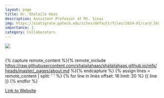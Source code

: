 ```yaml
---
layout: page
title: Dr. Shalaila Haas
description: Assistant Professor at Mt. Sinai
img: https://simtigrate.gatech.edu/sites/default/files/2024-01/card.ShalailaHaas.jpg
importance: 1
category: Collaborators
---
```


<div class="profile"> 
<img src="https://simtigrate.gatech.edu/sites/default/files/2024-01/card.ShalailaHaas.jpg" class="img-fluid z-depth-1 rounded"/>
</div>
<br>


{% capture remote_content %}{% remote_include https://raw.githubusercontent.com/shalailahaas/shalailahaas.github.io/refs/heads/master/_pages/about.md %}{% endcapture %}
{% assign lines = remote_content | split: '
' %}
{% for line in lines offset: 16 limit: 20 %}
{{ line }}
{% endfor %}


[Link to Website](https://shalailahaas.com/)
